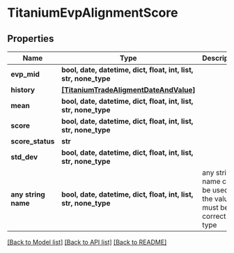 # TitaniumEvpAlignmentScore


## Properties
Name | Type | Description | Notes
------------ | ------------- | ------------- | -------------
**evp_mid** | **bool, date, datetime, dict, float, int, list, str, none_type** |  | [optional] 
**history** | [**[TitaniumTradeAligmentDateAndValue]**](TitaniumTradeAligmentDateAndValue.md) |  | [optional] 
**mean** | **bool, date, datetime, dict, float, int, list, str, none_type** |  | [optional] 
**score** | **bool, date, datetime, dict, float, int, list, str, none_type** |  | [optional] 
**score_status** | **str** |  | [optional] 
**std_dev** | **bool, date, datetime, dict, float, int, list, str, none_type** |  | [optional] 
**any string name** | **bool, date, datetime, dict, float, int, list, str, none_type** | any string name can be used but the value must be the correct type | [optional]

[[Back to Model list]](../README.md#documentation-for-models) [[Back to API list]](../README.md#documentation-for-api-endpoints) [[Back to README]](../README.md)


